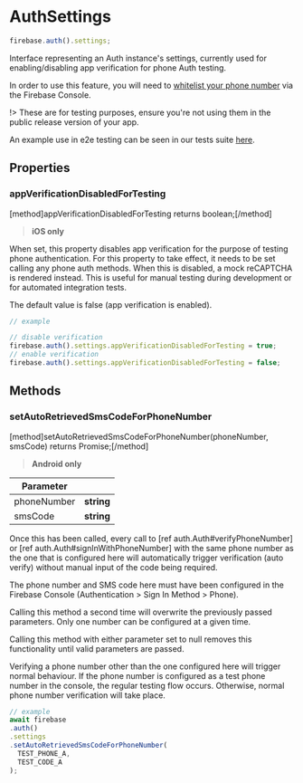 # AuthSettings

```js
firebase.auth().settings;
```

Interface representing an Auth instance's settings, currently used for enabling/disabling app verification for phone Auth testing.

In order to use this feature, you will need to [whitelist your phone number](https://firebase.google.com/docs/auth/web/phone-auth#test-with-whitelisted-phone-numbers) via the Firebase Console.

!> These are for testing purposes, ensure you're not using them in the public release version of your app.

An example use in e2e testing can be seen in our tests suite [here](https://github.com/invertase/react-native-firebase/blob/master/tests/e2e/auth/phone.e2e.js).

## Properties

### appVerificationDisabledForTesting
[method]appVerificationDisabledForTesting returns boolean;[/method]

> **iOS only**

When set, this property disables app verification for the purpose of testing phone authentication. 
For this property to take effect, it needs to be set calling any phone auth methods.
When this is disabled, a mock reCAPTCHA is rendered instead. This is useful for manual testing during development or for automated integration tests.

The default value is false (app verification is enabled).

```js
// example

// disable verification
firebase.auth().settings.appVerificationDisabledForTesting = true;
// enable verification
firebase.auth().settings.appVerificationDisabledForTesting = false;
```

## Methods

### setAutoRetrievedSmsCodeForPhoneNumber
[method]setAutoRetrievedSmsCodeForPhoneNumber(phoneNumber, smsCode) returns Promise<null>;[/method]

> **Android only**

| Parameter |         |
| --------- | ------- |
| phoneNumber      | **string** |
| smsCode      | **string** |

Once this has been called, every call to [ref auth.Auth#verifyPhoneNumber] or [ref auth.Auth#signInWithPhoneNumber] with the
same phone number as the one that is configured here will automatically trigger verification (auto verify) without manual input of the code being required.


The phone number and SMS code here must have been configured in the Firebase Console (Authentication > Sign In Method > Phone).


Calling this method a second time will overwrite the previously passed parameters. Only one number can be configured at a given time.


Calling this method with either parameter set to null removes this functionality until valid parameters are passed.


Verifying a phone number other than the one configured here will trigger normal behaviour. If the phone number is configured as a test phone number in the console, the regular testing flow occurs. Otherwise, normal phone number verification will take place.

```js
// example
await firebase
.auth()
.settings
.setAutoRetrievedSmsCodeForPhoneNumber(
  TEST_PHONE_A,
  TEST_CODE_A
);
```
